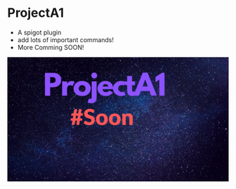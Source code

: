 # ProjectA1
* A spigot plugin
* add lots of important commands!
* More Comming SOON!

![](https://github.com/DevAvan/ProjectA1/blob/master/images/ProjectA1.png)
